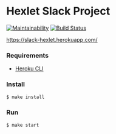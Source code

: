 # Hexlet Slack Project

[![Maintainability](https://api.codeclimate.com/v1/badges/26472fb6f753983a5816/maintainability)](https://codeclimate.com/github/dim2k2006/frontend-project-lvl4/maintainability)
[![Build Status](https://travis-ci.org/dim2k2006/frontend-project-lvl4.svg?branch=master)](https://travis-ci.org/dim2k2006/frontend-project-lvl4)

https://slack-hexlet.herokuapp.com/

### Requirements

* [Heroku CLI](https://devcenter.heroku.com/articles/heroku-cli)

### Install

```sh
$ make install
```

### Run

```sh
$ make start
```
